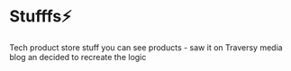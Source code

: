 # Stufffs⚡

Tech product store stuff you can see products - saw it on Traversy media blog an decided to recreate the logic
